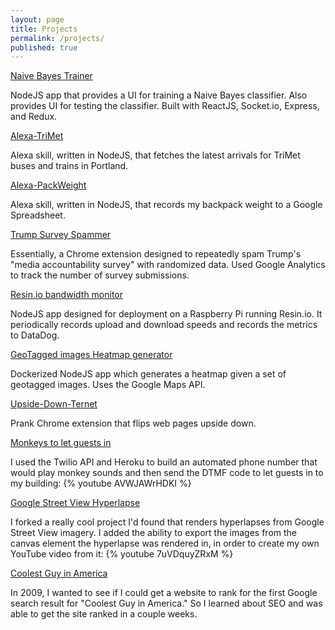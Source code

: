 ```yaml
---
layout: page
title: Projects
permalink: /projects/
published: true
---
```


[Naive Bayes Trainer](https://github.com/davidmerrick/Naive-Bayes-Trainer)

NodeJS app that provides a UI for training a Naive Bayes classifier.
Also provides UI for testing the classifier.
Built with ReactJS, Socket.io, Express, and Redux.

[Alexa-TriMet](https://www.david-merrick.com/2017/04/26/alexa-skill-for-trimet-arrivals/)

Alexa skill, written in NodeJS, that fetches the latest arrivals for TriMet buses and trains in Portland.

[Alexa-PackWeight](https://github.com/davidmerrick/alexa-pack-weight)

Alexa skill, written in NodeJS, that records my backpack weight to a Google Spreadsheet.

[Trump Survey Spammer](https://github.com/davidmerrick/trump-survey-spammer)

Essentially, a Chrome extension designed to repeatedly spam Trump's "media accountability survey"
with randomized data. Used Google Analytics to track the number of survey submissions.

[Resin.io bandwidth monitor](https://github.com/davidmerrick/alexa-pack-weight)

NodeJS app designed for deployment on a Raspberry Pi running Resin.io. 
It periodically records upload and download speeds and records the metrics to DataDog.

[GeoTagged images Heatmap generator](https://www.david-merrick.com/2016/10/30/how-to-generate-heatmaps-from-geotagged-images/)

Dockerized NodeJS app which generates a heatmap given a set of geotagged images.
Uses the Google Maps API.

[Upside-Down-Ternet](https://github.com/davidmerrick/Upside-Down-Ternet)

Prank Chrome extension that flips web pages upside down.

[Monkeys to let guests in](https://www.youtube.com/watch?v=AVWJAWrHDKI)

I used the Twilio API and Heroku to build an automated phone number that would play
monkey sounds and then send the DTMF code to let guests in to my building:
{% youtube AVWJAWrHDKI %}

[Google Street View Hyperlapse](https://github.com/davidmerrick/Street-View-Hyperlapse)

I forked a really cool project I'd found that renders hyperlapses from Google Street View imagery.
I added the ability to export the images from the canvas element the hyperlapse was rendered in, 
in order to create my own YouTube video from it:
{% youtube 7uVDquyZRxM %}

[Coolest Guy in America](https://coolestguyinamerica.com/)

In 2009, I wanted to see if I could get a website to rank for the first Google search result for
"Coolest Guy in America." So I learned about SEO and was able to get the site ranked in a couple weeks.
